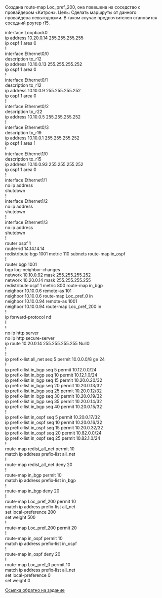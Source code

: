 Создана route-map Loc_pref_200, она повешена на соседство с провайдером «Китрон». Цель: Сделать маршруты от данного провайдера невыгодными. В таком случае предпочтителен становится соседний роутер r15.

interface Loopback0   
 ip address 10.20.0.14 255.255.255.255   
 ip ospf 1 area 0   
!   
interface Ethernet0/0   
 description to_r12   
 ip address 10.10.0.13 255.255.255.252   
 ip ospf 1 area 0   
!   
interface Ethernet0/1   
 description to_r12   
 ip address 10.10.0.9 255.255.255.252   
 ip ospf 1 area 0   
!   
interface Ethernet0/2   
 description to_r22   
 ip address 10.10.0.5 255.255.255.252   
!   
interface Ethernet0/3   
 description to_r19   
 ip address 10.10.0.1 255.255.255.252   
 ip ospf 1 area 1   
!   
interface Ethernet1/0   
 description to_r15   
 ip address 10.10.0.93 255.255.255.252   
 ip ospf 1 area 0   
!   
interface Ethernet1/1   
 no ip address   
 shutdown   
!   
interface Ethernet1/2   
 no ip address   
 shutdown   
!   
interface Ethernet1/3   
 no ip address   
 shutdown   
!   
router ospf 1   
 router-id 14.14.14.14   
 redistribute bgp 1001 metric 110 subnets route-map in_ospf   
!   
router bgp 1001   
 bgp log-neighbor-changes   
 network 10.10.0.92 mask 255.255.255.252   
 network 10.20.0.14 mask 255.255.255.255   
 redistribute ospf 1 metric 800 route-map in_bgp   
 neighbor 10.10.0.6 remote-as 101   
 neighbor 10.10.0.6 route-map Loc_pref_0 in   
 neighbor 10.10.0.94 remote-as 1001   
 neighbor 10.10.0.94 route-map Loc_pref_200 in   
!   
ip forward-protocol nd   
!            
!   
no ip http server   
no ip http secure-server   
ip route 10.20.0.14 255.255.255.255 Null0   
!   
!   
ip prefix-list all_net seq 5 permit 10.0.0.0/8 ge 24   
!   
ip prefix-list in_bgp seq 5 permit 10.12.0.0/24   
ip prefix-list in_bgp seq 10 permit 10.12.1.0/24   
ip prefix-list in_bgp seq 15 permit 10.20.0.20/32   
ip prefix-list in_bgp seq 20 permit 10.20.0.13/32   
ip prefix-list in_bgp seq 25 permit 10.20.0.12/32   
ip prefix-list in_bgp seq 30 permit 10.20.0.19/32   
ip prefix-list in_bgp seq 35 permit 10.20.0.14/32   
ip prefix-list in_bgp seq 40 permit 10.20.0.15/32   
!   
ip prefix-list in_ospf seq 5 permit 10.20.0.17/32   
ip prefix-list in_ospf seq 10 permit 10.20.0.16/32   
ip prefix-list in_ospf seq 15 permit 10.20.0.32/32   
ip prefix-list in_ospf seq 20 permit 10.82.0.0/24   
ip prefix-list in_ospf seq 25 permit 10.82.1.0/24   
!            
route-map redist_all_net permit 10   
 match ip address prefix-list all_net   
!   
route-map redist_all_net deny 20   
!   
route-map in_bgp permit 10   
 match ip address prefix-list in_bgp   
!   
route-map in_bgp deny 20   
!   
route-map Loc_pref_200 permit 10   
 match ip address prefix-list all_net   
 set local-preference 200   
 set weight 500   
!   
route-map Loc_pref_200 permit 20   
!   
route-map in_ospf permit 10   
 match ip address prefix-list in_ospf   
!   
route-map in_ospf deny 20   
!   
route-map Loc_pref_0 permit 10   
 match ip address prefix-list all_net   
 set local-preference 0   
 set weight 0   

[Ссылка обратно на задание](/labs/lab09/pref_lamas_msk/README.md#)   